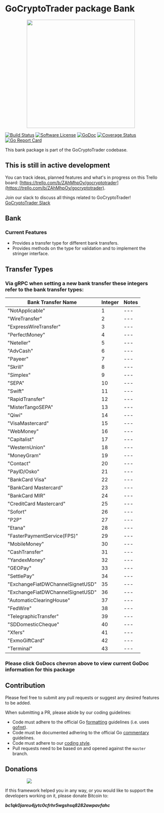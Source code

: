# GoCryptoTrader package Bank

<img src="/common/gctlogo.png?raw=true" width="350px" height="350px" hspace="70">


[![Build Status](https://github.com/thrasher-corp/gocryptotrader/actions/workflows/tests.yml/badge.svg?branch=master)](https://github.com/thrasher-corp/gocryptotrader/actions/workflows/tests.yml)
[![Software License](https://img.shields.io/badge/License-MIT-orange.svg?style=flat-square)](https://github.com/thrasher-corp/gocryptotrader/blob/master/LICENSE)
[![GoDoc](https://godoc.org/github.com/thrasher-corp/gocryptotrader?status.svg)](https://godoc.org/github.com/thrasher-corp/gocryptotrader/exchanges/bank)
[![Coverage Status](http://codecov.io/github/thrasher-corp/gocryptotrader/coverage.svg?branch=master)](http://codecov.io/github/thrasher-corp/gocryptotrader?branch=master)
[![Go Report Card](https://goreportcard.com/badge/github.com/thrasher-corp/gocryptotrader)](https://goreportcard.com/report/github.com/thrasher-corp/gocryptotrader)


This bank package is part of the GoCryptoTrader codebase.

## This is still in active development

You can track ideas, planned features and what's in progress on this Trello board: [https://trello.com/b/ZAhMhpOy/gocryptotrader](https://trello.com/b/ZAhMhpOy/gocryptotrader).

Join our slack to discuss all things related to GoCryptoTrader! [GoCryptoTrader Slack](https://join.slack.com/t/gocryptotrader/shared_invite/enQtNTQ5NDAxMjA2Mjc5LTc5ZDE1ZTNiOGM3ZGMyMmY1NTAxYWZhODE0MWM5N2JlZDk1NDU0YTViYzk4NTk3OTRiMDQzNGQ1YTc4YmRlMTk)

## Bank

### Current Features

+ Provides a transfer type for different bank transfers.
+ Provides methods on the type for validation and to implement the stringer interface.


## Transfer Types
### Via gRPC when setting a new bank transfer these integers refer to the bank transfer types:

|Bank Transfer Name|Integer|Notes|
|-------|------|------|
| "NotApplicable" | 1 | --- |
| "WireTransfer" | 2 | --- |
| "ExpressWireTransfer" | 3 | --- |
| "PerfectMoney" | 4 | --- |
| "Neteller" | 5 | --- |
| "AdvCash" | 6 | --- |
| "Payeer" | 7 | --- |
| "Skrill" | 8 | --- |
| "Simplex" | 9 | --- |
| "SEPA" | 10 | --- |
| "Swift" | 11 | --- |
| "RapidTransfer" | 12 | --- |
| "MisterTangoSEPA" | 13 | --- |
| "Qiwi" | 14 | --- |
| "VisaMastercard" | 15 | --- |
| "WebMoney" | 16 | --- |
| "Capitalist" | 17 | --- |
| "WesternUnion" | 18 | --- |
| "MoneyGram" | 19 | --- |
| "Contact" | 20 | --- |
| "PayID/Osko" | 21 | --- |
| "BankCard Visa" | 22 | --- |
| "BankCard Mastercard" | 23 | --- |
| "BankCard MIR" | 24 | --- |
| "CreditCard Mastercard" | 25 | --- |
| "Sofort" | 26 | --- |
| "P2P" | 27 | --- |
| "Etana" | 28 | --- |
| "FasterPaymentService(FPS)" | 29 | --- |
| "MobileMoney" | 30 | --- |
| "CashTransfer" | 31 | --- |
| "YandexMoney" | 32 | --- |
| "GEOPay" | 33 | --- |
| "SettlePay" | 34 | --- |
| "ExchangeFiatDWChannelSignetUSD" | 35 | --- |
| "ExchangeFiatDWChannelSignetUSD" | 36 | --- |
| "AutomaticClearingHouse" | 37 | --- |
| "FedWire" | 38 | --- |
| "TelegraphicTransfer" | 39 | --- |
| "SDDomesticCheque" | 40 | --- |
| "Xfers" | 41 | --- |
| "ExmoGiftCard" | 42 | --- |
| "Terminal" | 43 | --- |

### Please click GoDocs chevron above to view current GoDoc information for this package

## Contribution

Please feel free to submit any pull requests or suggest any desired features to be added.

When submitting a PR, please abide by our coding guidelines:

+ Code must adhere to the official Go [formatting](https://golang.org/doc/effective_go.html#formatting) guidelines (i.e. uses [gofmt](https://golang.org/cmd/gofmt/)).
+ Code must be documented adhering to the official Go [commentary](https://golang.org/doc/effective_go.html#commentary) guidelines.
+ Code must adhere to our [coding style](https://github.com/thrasher-corp/gocryptotrader/blob/master/doc/coding_style.md).
+ Pull requests need to be based on and opened against the `master` branch.

## Donations

<img src="https://github.com/thrasher-corp/gocryptotrader/blob/master/web/src/assets/donate.png?raw=true" hspace="70">

If this framework helped you in any way, or you would like to support the developers working on it, please donate Bitcoin to:

***bc1qk0jareu4jytc0cfrhr5wgshsq8282awpavfahc***
